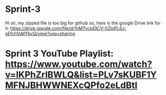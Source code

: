 # Sprint-3

Hi sir, my zipped file is too big for github so, here is the google Drive link for it: https://drive.google.com/file/d/1nMTyrzd3CV-XZlqPL6J-sEfch1pMYbvQ/view?usp=sharing

# Sprint 3 YouTube Playlist: https://www.youtube.com/watch?v=IKPhZrlBWLQ&list=PLv7sKUBF1YMFNJBHWWNEXcQPfo2eLdBtI
